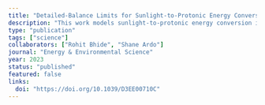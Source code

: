 ```yaml
---
title: "Detailed-Balance Limits for Sunlight-to-Protonic Energy Conversion from Aqueous Photoacids and Photobases Based on Reversible Mass-Action Kinetics"
description: "This work models sunlight-to-protonic energy conversion in water sensitized by photoacids or photobases, identifying limits to photovoltage and power conversion efficiency. Simulations reveal optimal dye properties and excited-state lifetimes that maximize protonic quasi-chemical potentials, providing design guidelines for light-driven protonic devices."
type: "publication"
tags: ["science"]
collaborators: ["Rohit Bhide", "Shane Ardo"]
journal: "Energy & Environmental Science"
year: 2023
status: "published"
featured: false
links:
  doi: "https://doi.org/10.1039/D3EE00710C"
---
```

